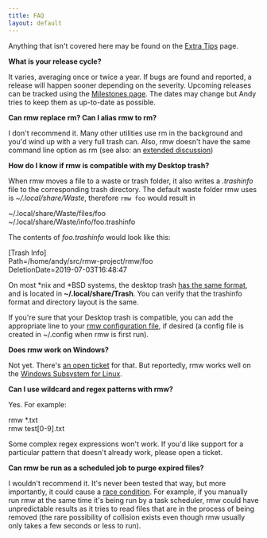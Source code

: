```yaml
---
title: FAQ
layout: default
---
```


Anything that isn't covered here may be found on the <a
href="/extra_tips.html">Extra Tips</a> page.

**What is your release cycle?**

It varies, averaging once or twice a year. If bugs are found and
reported, a release will happen sooner depending on the severity.
Upcoming releases can be tracked using the [Milestones
page](https://github.com/theimpossibleastronaut/rmw/milestones). The
dates may change but Andy tries to keep them as up-to-date as
possible.

**Can rmw replace rm? Can I alias rmw to rm?**

I don't recommend it. Many other utilities use rm in the background and
you'd wind up with a very full trash can. Also, rmw doesn't have the
same command line option as rm (see also: an <a
href="https://github.com/theimpossibleastronaut/rmw/discussions/305">extended
discussion</a>)

**How do I know if rmw is compatible with my Desktop trash?**

When rmw moves a file to a waste or trash folder, it also writes a
*.trashinfo* file to the corresponding trash directory. The default
waste folder rmw uses is *~/.local/share/Waste*, therefore <code
class="w3-codespan">rmw foo</code> would result in

<p class="w3-code">
  ~/.local/share/Waste/files/foo<br />
  ~/.local/share/Waste/info/foo.trashinfo
</p>

The contents of *foo.trashinfo* would look like this:

<p class="w3-code">
  [Trash Info]<br />
  Path=/home/andy/src/rmw-project/rmw/foo<br />
  DeletionDate=2019-07-03T16:48:47
</p>

On most *nix and *BSD systems, the desktop trash [has the same
format](https://specifications.freedesktop.org/trash-spec/trashspec-latest.html),
and is located in **~/.local/share/Trash**. You can verify that the
trashinfo format and directory layout is the same.

If you're sure that your Desktop trash is compatible, you can add the
appropriate line to your [rmw configuration
file](https://github.com/theimpossibleastronaut/rmw/blob/master/rmwrc.example),
if desired (a config file is created in ~/.config when rmw is first run).

**Does rmw work on Windows?**

Not yet. There's [an open
ticket](https://github.com/theimpossibleastronaut/rmw/issues/71) for
that. But reportedly, rmw works well on the <a
href="https://github.com/ethanhs/WSL-Programs">Windows Subsystem for
Linux</a>.

**Can I use wildcard and regex patterns with rmw?**

Yes. For example:

<p class="w3-code">
  rmw *.txt<br />
  rmw test[0-9].txt
</p>

Some complex regex expressions won't work. If you'd like support
for a particular pattern that doesn't already work, please open a
ticket.

**Can rmw be run as a scheduled job to purge expired files?**

I wouldn't recommend it. It's never been tested that way, but more
importantly, it could cause a <a
href="https://devopedia.org/race-condition-software">race
condition</a>. For example, if you manually run rmw at the same time
it's being run by a task scheduler, rmw could have unpredictable
results as it tries to read files that are in the process of being
removed (the rare possibility of collision exists even though rmw
usually only takes a few seconds or less to run).
